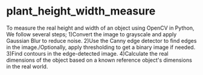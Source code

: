 # plant_height_width_measure
To measure the real height and width of an object using OpenCV in Python, 
We follow several steps;
1)Convert the image to grayscale and apply Gaussian Blur to reduce noise.
2)Use the Canny edge detector to find edges in the image./Optionally, apply thresholding to get a binary image if needed.
3)Find contours in the edge-detected image.
4)Calculate the real dimensions of the object based on a known reference object's dimensions in the real world.
